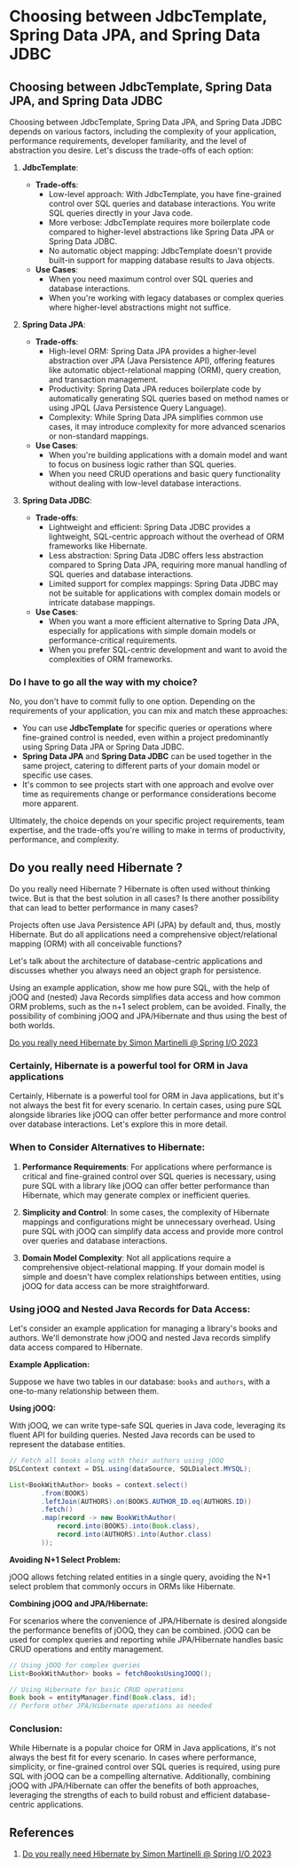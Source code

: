 # Choosing between JdbcTemplate, Spring Data JPA, and Spring Data JDBC## Choosing between JdbcTemplate, Spring Data JPA, and Spring Data JDBCChoosing between JdbcTemplate, Spring Data JPA, and Spring Data JDBC depends on various factors, including the complexity of your application, performance requirements, developer familiarity, and the level of abstraction you desire. Let's discuss the trade-offs of each option:1. **JdbcTemplate**:   - **Trade-offs**:     - Low-level approach: With JdbcTemplate, you have fine-grained control over SQL queries and database interactions. You write SQL queries directly in your Java code.     - More verbose: JdbcTemplate requires more boilerplate code compared to higher-level abstractions like Spring Data JPA or Spring Data JDBC.     - No automatic object mapping: JdbcTemplate doesn't provide built-in support for mapping database results to Java objects.   - **Use Cases**:     - When you need maximum control over SQL queries and database interactions.     - When you're working with legacy databases or complex queries where higher-level abstractions might not suffice.2. **Spring Data JPA**:   - **Trade-offs**:     - High-level ORM: Spring Data JPA provides a higher-level abstraction over JPA (Java Persistence API), offering features like automatic object-relational mapping (ORM), query creation, and transaction management.     - Productivity: Spring Data JPA reduces boilerplate code by automatically generating SQL queries based on method names or using JPQL (Java Persistence Query Language).     - Complexity: While Spring Data JPA simplifies common use cases, it may introduce complexity for more advanced scenarios or non-standard mappings.   - **Use Cases**:     - When you're building applications with a domain model and want to focus on business logic rather than SQL queries.     - When you need CRUD operations and basic query functionality without dealing with low-level database interactions.3. **Spring Data JDBC**:   - **Trade-offs**:     - Lightweight and efficient: Spring Data JDBC provides a lightweight, SQL-centric approach without the overhead of ORM frameworks like Hibernate.     - Less abstraction: Spring Data JDBC offers less abstraction compared to Spring Data JPA, requiring more manual handling of SQL queries and database interactions.     - Limited support for complex mappings: Spring Data JDBC may not be suitable for applications with complex domain models or intricate database mappings.   - **Use Cases**:     - When you want a more efficient alternative to Spring Data JPA, especially for applications with simple domain models or performance-critical requirements.     - When you prefer SQL-centric development and want to avoid the complexities of ORM frameworks.### Do I have to go all the way with my choice?No, you don't have to commit fully to one option. Depending on the requirements of your application, you can mix and match these approaches:- You can use **JdbcTemplate** for specific queries or operations where fine-grained control is needed, even within a project predominantly using Spring Data JPA or Spring Data JDBC.- **Spring Data JPA** and **Spring Data JDBC** can be used together in the same project, catering to different parts of your domain model or specific use cases.- It's common to see projects start with one approach and evolve over time as requirements change or performance considerations become more apparent.Ultimately, the choice depends on your specific project requirements, team expertise, and the trade-offs you're willing to make in terms of productivity, performance, and complexity.## Do you really need Hibernate ? Do you really need Hibernate ? Hibernate is often used without thinking twice. But is that the best solution in all cases? Is there another possibility that can lead to better performance in many cases?Projects often use Java Persistence API (JPA) by default and, thus, mostly Hibernate. But do all applications need a comprehensive object/relational mapping (ORM) with all conceivable functions?Let's talk about the architecture of database-centric applications and discusses whether you always need an object graph for persistence.Using an example application, show me how pure SQL, with the help of jOOQ and (nested) Java Records simplifies data access and how common ORM problems, such as the n+1 select problem, can be avoided. Finally, the possibility of combining jOOQ and JPA/Hibernate and thus using the best of both worlds.[Do you really need Hibernate by Simon Martinelli @ Spring I/O 2023](https://www.youtube.com/watch?v=ykoUBctblno)### Certainly, Hibernate is a powerful tool for ORM in Java applicationsCertainly, Hibernate is a powerful tool for ORM in Java applications, but it's not always the best fit for every scenario. In certain cases, using pure SQL alongside libraries like jOOQ can offer better performance and more control over database interactions. Let's explore this in more detail.### When to Consider Alternatives to Hibernate:1. **Performance Requirements**: For applications where performance is critical and fine-grained control over SQL queries is necessary, using pure SQL with a library like jOOQ can offer better performance than Hibernate, which may generate complex or inefficient queries.2. **Simplicity and Control**: In some cases, the complexity of Hibernate mappings and configurations might be unnecessary overhead. Using pure SQL with jOOQ can simplify data access and provide more control over queries and database interactions.3. **Domain Model Complexity**: Not all applications require a comprehensive object-relational mapping. If your domain model is simple and doesn't have complex relationships between entities, using jOOQ for data access can be more straightforward.### Using jOOQ and Nested Java Records for Data Access:Let's consider an example application for managing a library's books and authors. We'll demonstrate how jOOQ and nested Java records simplify data access compared to Hibernate.**Example Application:**Suppose we have two tables in our database: `books` and `authors`, with a one-to-many relationship between them.**Using jOOQ:**With jOOQ, we can write type-safe SQL queries in Java code, leveraging its fluent API for building queries. Nested Java records can be used to represent the database entities.```java// Fetch all books along with their authors using jOOQDSLContext context = DSL.using(dataSource, SQLDialect.MYSQL);List<BookWithAuthor> books = context.select()        .from(BOOKS)        .leftJoin(AUTHORS).on(BOOKS.AUTHOR_ID.eq(AUTHORS.ID))        .fetch()        .map(record -> new BookWithAuthor(            record.into(BOOKS).into(Book.class),            record.into(AUTHORS).into(Author.class)        ));```**Avoiding N+1 Select Problem:**jOOQ allows fetching related entities in a single query, avoiding the N+1 select problem that commonly occurs in ORMs like Hibernate.**Combining jOOQ and JPA/Hibernate:**For scenarios where the convenience of JPA/Hibernate is desired alongside the performance benefits of jOOQ, they can be combined. jOOQ can be used for complex queries and reporting while JPA/Hibernate handles basic CRUD operations and entity management.```java// Using jOOQ for complex queriesList<BookWithAuthor> books = fetchBooksUsingJOOQ();// Using Hibernate for basic CRUD operationsBook book = entityManager.find(Book.class, id);// Perform other JPA/Hibernate operations as needed```### Conclusion:While Hibernate is a popular choice for ORM in Java applications, it's not always the best fit for every scenario. In cases where performance, simplicity, or fine-grained control over SQL queries is required, using pure SQL with jOOQ can be a compelling alternative. Additionally, combining jOOQ with JPA/Hibernate can offer the benefits of both approaches, leveraging the strengths of each to build robust and efficient database-centric applications.## References1. [Do you really need Hibernate by Simon Martinelli @ Spring I/O 2023](https://www.youtube.com/watch?v=ykoUBctblno)